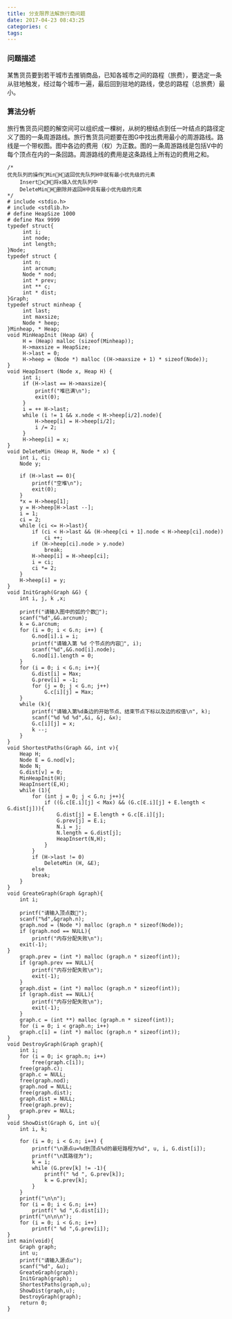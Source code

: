 ```yaml
---
title: 分支限界法解旅行商问题
date: 2017-04-23 08:43:25
categories: c
tags:
---
```

### 问题描述
某售货员要到若干城市去推销商品，已知各城市之间的路程（旅费），要选定一条从驻地触发，经过每个城市一遍，最后回到驻地的路线，使总的路程（总旅费）最小。

<!--more-->

### 算法分析
旅行售货员问题的解空间可以组织成一棵树，从树的根结点到任一叶结点的路径定义了图的一条周游路线。旅行售货员问题要在图G中找出费用最小的周游路线。路线是一个带权图。图中各边的费用（权）为正数。图的一条周游路线是包括V中的每个顶点在内的一条回路。周游路线的费用是这条路线上所有边的费用之和。

	/* 
	优先队列的操作MinH返回优先队列H中就有最小优先级的元素 
	    InsertxH将x插入优先队列中 
	    DeleteMinH删除并返回H中具有最小优先级的元素 
	*/ 
	# include <stdio.h> 
	# include <stdlib.h> 
	# define HeapSize 1000 
	# define Max 9999 
	typedef struct{ 
		 int i; 
		 int node; 
		 int length; 
	}Node; 
	typedef struct { 
		 int n; 
		 int arcnum; 
		 Node * nod; 
		 int * prev; 
		 int ** c; 
		 int * dist; 
	}Graph; 
	typedef struct minheap { 
		 int last; 
		 int maxsize; 
		 Node * heep; 
	}Minheap, * Heap; 
	void MinHeapInit (Heap &H) { 
		 H = (Heap) malloc (sizeof(Minheap)); 
		 H->maxsize = HeapSize; 
		 H->last = 0; 
		 H->heep = (Node *) malloc ((H->maxsize + 1) * sizeof(Node)); 
	} 
	void HeapInsert (Node x, Heap H) { 
		 int i; 
		 if (H->last == H->maxsize){ 
			 printf("堆已满\n"); 
			 exit(0); 
		 } 
		 i = ++ H->last; 
		 while (i != 1 && x.node < H->heep[i/2].node){ 
			 H->heep[i] = H->heep[i/2]; 
			 i /= 2; 
		 } 
		 H->heep[i] = x; 
	} 
	void DeleteMin (Heap H, Node * x) { 
		int i, ci; 
		Node y; 
	 
		if (H->last == 0){
			printf("空堆\n"); 
			exit(0); 
		} 
		*x = H->heep[1]; 
		y = H->heep[H->last --]; 
		i = 1; 
		ci = 2; 
		while (ci <= H->last){ 
			if (ci < H->last && (H->heep[ci + 1].node < H->heep[ci].node)) 
				ci ++; 
			if (H->heep[ci].node > y.node) 
				break; 
			H->heep[i] = H->heep[ci]; 
			i = ci; 
			ci *= 2; 
		} 
		H->heep[i] = y; 
	} 
	void InitGraph(Graph &G) { 
		int i, j, k ,x; 
	 
		printf("请输入图中的弧的个数"); 
		scanf("%d",&G.arcnum); 
		k = G.arcnum; 
		for (i = 0; i < G.n; i++) { 
			G.nod[i].i = i; 
			printf("请输入第 %d 个节点的内容", i); 
			scanf("%d",&G.nod[i].node); 
			G.nod[i].length = 0; 
		} 
		for (i = 0; i < G.n; i++){ 
			G.dist[i] = Max; 
			G.prev[i] = -1; 
			for (j = 0; j < G.n; j++) 
				G.c[i][j] = Max; 
		} 
		while (k){
			printf("请输入第%d条边的开始节点、结束节点下标以及边的权值\n", k); 
			scanf("%d %d %d",&i, &j, &x); 
			G.c[i][j] = x; 
			k --; 
		} 
	} 
	void ShortestPaths(Graph &G, int v){ 
		Heap H; 
		Node E = G.nod[v]; 
		Node N; 
		G.dist[v] = 0; 
		MinHeapInit(H); 
		HeapInsert(E,H); 
		while (1){ 
			for (int j = 0; j < G.n; j++){ 
				if ((G.c[E.i][j] < Max) && (G.c[E.i][j] + E.length < G.dist[j])){ 
					G.dist[j] = E.length + G.c[E.i][j]; 
					G.prev[j] = E.i; 
					N.i = j; 
					N.length = G.dist[j]; 
					HeapInsert(N,H); 
				} 
			} 
			if (H->last != 0) 
				DeleteMin (H, &E); 
			else 
			break; 
		} 
	} 
	void GreateGraph(Graph &graph){ 
		int i; 
	 
		printf("请输入顶点数"); 
		scanf("%d",&graph.n); 
		graph.nod = (Node *) malloc (graph.n * sizeof(Node)); 
		if (graph.nod == NULL){ 
			printf("内存分配失败\n"); 
		exit(-1); 
	} 
		graph.prev = (int *) malloc (graph.n * sizeof(int)); 
		if (graph.prev == NULL){ 
			printf("内存分配失败\n"); 
			exit(-1); 
		} 
		graph.dist = (int *) malloc (graph.n * sizeof(int)); 
		if (graph.dist == NULL){ 
			printf("内存分配失败\n"); 
			exit(-1); 
		} 
		graph.c = (int **) malloc (graph.n * sizeof(int)); 
		for (i = 0; i < graph.n; i++) 
		graph.c[i] = (int *) malloc (graph.n * sizeof(int)); 
	} 
	void DestroyGraph(Graph graph){ 
		int i; 
		for (i = 0; i< graph.n; i++) 
			free(graph.c[i]); 
		free(graph.c); 
		graph.c = NULL; 
		free(graph.nod); 
		graph.nod = NULL; 
		free(graph.dist); 
		graph.dist = NULL; 
		free(graph.prev); 
		graph.prev = NULL; 
	} 
	void ShowDist(Graph G, int u){ 
		int i, k; 
	 
		for (i = 0; i < G.n; i++) { 
			printf("\n源点u=%d到顶点%d的最短路程为%d", u, i, G.dist[i]); 
			printf("\n其路径为"); 
			k = i; 
			while (G.prev[k] != -1){ 
				printf(" %d ", G.prev[k]); 
				k = G.prev[k]; 
			} 
		} 
		printf("\n\n"); 
		for (i = 0; i < G.n; i++) 
			printf(" %d ",G.dist[i]); 
		printf("\n\n\n"); 
		for (i = 0; i < G.n; i++) 
			printf(" %d ",G.prev[i]); 
	} 
	int main(void){ 
		Graph graph; 
		int u; 
		printf("请输入源点u"); 
		scanf("%d", &u); 
		GreateGraph(graph); 
		InitGraph(graph); 
		ShortestPaths(graph,u); 
		ShowDist(graph,u); 
		DestroyGraph(graph); 
		return 0; 
	} 